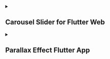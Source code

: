 <details> 
  <summary><h2>Carousel Slider for Flutter Web</h2></summary>

# Carousel Slider for Flutter Web

A Flutter web implementation of Carousel Slider widget. This package enables developers to easily integrate a carousel slider into their Flutter web applications.

  <details> 
  <summary><h2>📽️Video</h2></summary>
  <p>
    <table align="center">
  <tr>
    <video src ="https://github.com/Aayush014/media_player_example/assets/133498952/b2020a72-a289-4817-99fa-133d9c542dee"></video> </h1>
  </tr>
    </table>   
  </p>
  </details>

## Features

- **Responsive Design:** The carousel slider adapts to various screen sizes, ensuring a consistent user experience across devices.
- **Customization:** Customize the carousel slider with options for slide width, height, animation duration, autoplay, and more.
- **Support for Touch Gestures:** Users can swipe through slides with ease, enhancing the interactive experience.
- **Infinite Loop:** Carousel slider seamlessly loops through slides, providing continuous content consumption.
- **Support for Web:** Specifically tailored for Flutter web projects, ensuring compatibility and optimized performance.

## Installation

Add `carousel_slider` to your `pubspec.yaml` file:

```yaml
dependencies:
  flutter:
    sdk: flutter
  carousel_slider: ^3.0.0
```
Then, import the package:
```dart
import 'package:carousel_slider/carousel_slider.dart';
```

For detailed instructions on how to install and use the package, refer to the [documentation](https://pub.dev/packages/carousel_slider).
# Usage
```dart
CarouselSlider(
  items: [
    // List of widgets (e.g., Image.network, Container, etc.)
  ],
  options: CarouselOptions(
    aspectRatio: 16/9,
    autoPlay: true,
    enlargeCenterPage: true,
    viewportFraction: 0.8,
  ),
);
```
For more advanced usage and customization options, please refer to the [example](https://pub.dev/packages/carousel_slider/example) provided.

## Contributing

Contributions are welcome! If you have any ideas, suggestions, or issues, feel free to open an issue or create a pull request.

1. **Fork the repository**
2. **Create your feature branch** (`git checkout -b feature/YourFeature`)
3. **Commit your changes** (`git commit -m 'Add some feature'`)
4. **Push to the branch** (`git push origin feature/YourFeature`)
5. **Open a pull request**

## License

This project is licensed under the MIT License - see the [LICENSE](LICENSE) file for details.
</details>


<details>
<summary><h2>Parallax Effect Flutter App</h2></summary>

## Table of Contents

- [Introduction](#introduction)
- [Features](#features)
- [Usage](#usage)
- [Parallax Effect Explanation](#parallax-effect-explanation)
- [Screenshots](#screenshots)
- [Contributing](#contributing)
- [License](#license)
- [Contact](#contact)

## Introduction

The Parallax Effect Flutter App demonstrates a parallax scrolling effect using Flutter's `PageView` and `AnimatedBuilder` widgets. The parallax effect creates an illusion of depth by making background images move slower than foreground images.

## Features

- Smooth parallax scrolling effect.
- Customizable card data.
- Responsive design for different screen sizes.
- Easy to integrate into existing Flutter projects.

## Installation

To run this project locally, follow these steps:

1. **Clone the repository**
    ```bash
    git clone https://github.com/Aayush014/media_player_example.git
    ```

2. **Install dependencies**
    ```bash
    flutter pub get
    ```

3. **Run the app**
    ```bash
    flutter run
    ```

## Usage

To use the `SlidingCardsView` widget in your own Flutter projects, follow these steps:

1. **Import the necessary files:**

    Copy the `SlidingCardsView` implementation files from this project to your own project.

2. **Integrate the parallax effect:**

    Use the `SlidingCardsView` widget in your layout and customize the card data and parallax settings to fit your design requirements.

## Parallax Effect Explanation

The parallax effect is a visual phenomenon that creates an illusion of depth by moving background images slower than the foreground images when scrolling. This effect mimics how objects closer to the viewer appear to move faster than objects further away, providing a sense of three-dimensional depth in a two-dimensional space.

In the context of this Flutter app, the parallax effect is achieved using a combination of `PageView`, `PageController`, and `AnimatedBuilder`. The `PageView` widget allows for horizontal scrolling of a list of cards. The `PageController` keeps track of the current scroll position. `AnimatedBuilder` listens for changes in the `PageController`'s scroll position and triggers a rebuild of the widget with the new position.

By applying a translation transformation to the card images based on the current scroll position, we can create the parallax effect. Specifically, the translation is calculated using an exponential function of the scroll offset, ensuring that images move at different speeds relative to their positions, thereby creating a layered movement effect. This results in a visually appealing and dynamic user interface that enhances the user experience by adding depth and immersion.

## Screenshots

<details> 
  <summary><h2>📸Photos</h2></summary>
  <p>
    <table align="center">
  <tr>
    <td><img src="https://github.com/Aayush014/custom-readme/assets/133498952/104b6074-0807-439b-82e4-db17d614ea12" alt="Image 2" width="180" height="auto"></td>
    <td><img src="https://github.com/Aayush014/custom-readme/assets/133498952/b49b655c-dc3f-4372-a59d-63574c80988a" alt="Image 2" width="180" height="auto"></td>
    <td><img src="https://github.com/Aayush014/custom-readme/assets/133498952/a6f625d3-0941-4977-ad07-3fd27b88ba1d" alt="Image 2" width="180" height="auto"></td>
    <td><img src="https://github.com/Aayush014/custom-readme/assets/133498952/041c5a3d-319e-4290-b28b-daa063e660c2" alt="Image 2" width="180" height="auto"></td>
    </table>    
  </p>
  </details>
  <details> 
  <summary><h2>📽️Video</h2></summary>
  <p>
    <table align="center">
  <tr>
    <video src ="https://github.com/Aayush014/custom-readme/assets/133498952/07445b84-5a4d-473f-8106-30dee6931cf4"></video> </h1>
  </tr>
    </table>   
  </p>
  </details>

## Contributing

We welcome contributions to the Parallax Effect Flutter App! To contribute:

1. Fork the repository.
2. Create a new branch (`git checkout -b feature-branch`).
3. Make your changes.
4. Commit your changes (`git commit -m 'Add some feature'`).
5. Push to the branch (`git push origin feature-branch`).
6. Open a pull request.

## License

This project is licensed under the MIT License - see the [LICENSE](LICENSE) file for details.

## Contact

If you have any questions or feedback, feel free to contact us at [your-email@example.com](mailto:your-email@example.com).
</details>
